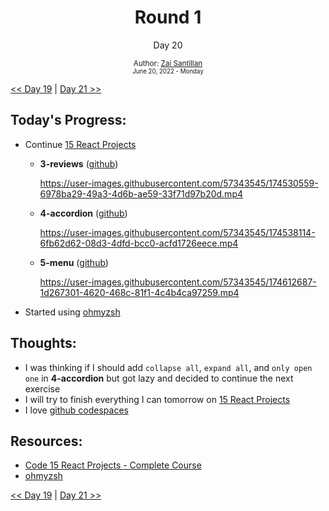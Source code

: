 <div align="center">
  <h1>Round 1</h1>
  <p>Day 20</p>

  <sub>
    Author: <a href="https://github.com/plskz" target="_blank">Zai Santillan</a>
    <br>
    <small>June 20, 2022 - Monday</small>
  </sub>
</div>

[<< Day 19](day019.md) | [Day 21 >>](day021.md)

## Today's Progress:

- Continue [15 React Projects](https://youtu.be/a_7Z7C_JCyo)

  - **3-reviews** ([github](https://github.com/plskz/react-projects))

    https://user-images.githubusercontent.com/57343545/174530559-6978ba29-49a3-4d6b-ae59-33f71d97b20d.mp4

  - **4-accordion** ([github](https://github.com/plskz/react-projects))

    https://user-images.githubusercontent.com/57343545/174538114-6fb62d62-08d3-4dfd-bcc0-acfd1726eece.mp4

  - **5-menu** ([github](https://github.com/plskz/react-projects))

    https://user-images.githubusercontent.com/57343545/174612687-1d267301-4620-468c-81f1-4c4b4ca97259.mp4

- Started using [ohmyzsh](https://github.com/ohmyzsh/ohmyzsh/)

## Thoughts:

- I was thinking if I should add `collapse all`, `expand all`, and `only open one` in **4-accordion** but got lazy and decided to continue the next exercise
- I will try to finish everything I can tomorrow on [15 React Projects](https://github.com/plskz/react-projects)
- I love [github codespaces](https://github.com/codespaces)

## Resources:

- [Code 15 React Projects - Complete Course](https://youtu.be/a_7Z7C_JCyo)
- [ohmyzsh](https://github.com/ohmyzsh/ohmyzsh/)

[<< Day 19](day019.md) | [Day 21 >>](day021.md)
